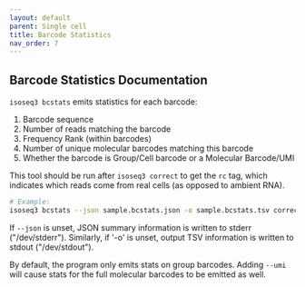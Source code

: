 ```yaml
---
layout: default
parent: Single cell
title: Barcode Statistics
nav_order: 7
---
```


## Barcode Statistics Documentation

`isoseq3 bcstats` emits statistics for each barcode:

1. Barcode sequence
2. Number of reads matching the barcode
3. Frequency Rank (within barcodes)
4. Number of unique molecular barcodes matching this barcode
5. Whether the barcode is Group/Cell barcode or a Molecular Barcode/UMI

This tool should be run after `isoseq3 correct` to get the `rc` tag, which indicates which reads come from real cells (as opposed to ambient RNA).


```bash
# Example:
isoseq3 bcstats --json sample.bcstats.json -o sample.bcstats.tsv corrected.bam
```

If `--json` is unset, JSON summary information is written to stderr ("/dev/stderr").
Similarly, if '-o' is unset, output TSV information is written to stdout ("/dev/stdout").

By default, the program only emits stats on group barcodes.
Adding `--umi` will cause stats for the full molecular barcodes to be emitted as well.

